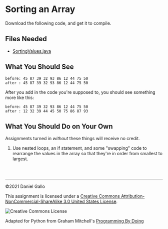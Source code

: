 # Sorting an Array


Download the following code, and get it to compile.


## Files Needed


* [SortingValues.java](examples/SortingValues.java)


What You Should See
-------------------



```
before: 45 87 39 32 93 86 12 44 75 50
after : 45 87 39 32 93 86 12 44 75 50

```

After you add in the code you're supposed to, you should
see something more like this:



```
before: 45 87 39 32 93 86 12 44 75 50
after : 12 32 39 44 45 50 75 86 87 93

```

What You Should Do on Your Own
------------------------------


Assignments turned in *without* these things will receive
no credit.


1. Use nested loops, an if statement, and some "swapping" code
 to rearrange the values in the array so that they're in order
 from smallest to largest.



```



```



---


©2021 Daniel Gallo


This assignment is licensed under a
[Creative Commons Attribution-NonCommercial-ShareAlike 3.0 United States License](https://creativecommons.org/licenses/by-nc-sa/3.0/us/deed.en_US).  

![Creative Commons License](images/by-nc-sa.png)





Adapted for Python from Graham Mitchell's [Programming By Doing](https://programmingbydoing.com/)
